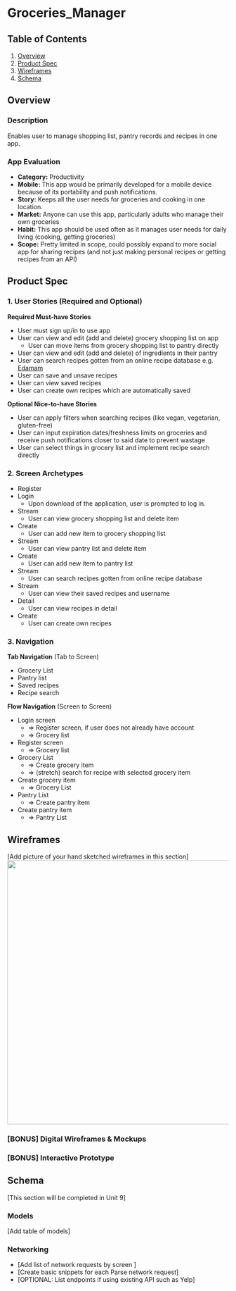 # Groceries_Manager

## Table of Contents
1. [Overview](#Overview)
1. [Product Spec](#Product-Spec)
1. [Wireframes](#Wireframes)
2. [Schema](#Schema)

## Overview
### Description
Enables user to manage shopping list, pantry records and recipes in one app.

### App Evaluation
- **Category:** Productivity
- **Mobile:** This app would be primarily developed for a mobile device because of its portability and push notifications.
- **Story:** Keeps all the user needs for groceries and cooking in one location.
- **Market:** Anyone can use this app, particularly adults who manage their own groceries
- **Habit:** This app should be used often as it manages user needs for daily living (cooking, getting groceries)
- **Scope:** Pretty limited in scope, could possibly expand to more social app for sharing recipes (and not just making personal recipes or getting recipes from an API)

## Product Spec

### 1. User Stories (Required and Optional)

**Required Must-have Stories**

* User must sign up/in to use app
* User can view and edit (add and delete) grocery shopping list on app
  * User can move items from grocery shopping list to pantry directly
* User can view and edit (add and delete) of ingredients in their pantry
* User can search recipes gotten from an online recipe database e.g. [Edamam](https://developer.edamam.com/edamam-recipe-api)
* User can save and unsave recipes
* User can view saved recipes
* User can create own recipes which are automatically saved

**Optional Nice-to-have Stories**

* User can apply filters when searching recipes (like vegan, vegetarian, gluten-free)
* User can input expiration dates/freshness limits on groceries and receive push notifications closer to said date to prevent wastage
* User can select things in grocery list and implement recipe search directly


### 2. Screen Archetypes

* Register
* Login
   * Upon download of the application, user is prompted to log in.
* Stream
   * User can view grocery shopping list and delete item
* Create
   * User can add new item to grocery shopping list
* Stream
   * User can view pantry list and delete item
* Create
   * User can add new item to pantry list
* Stream
  * User can search recipes gotten from online recipe database
* Stream
    * User can view their saved recipes and username
* Detail
    * User can view recipes in detail
* Create
    * User can create own recipes


### 3. Navigation

**Tab Navigation** (Tab to Screen)

* Grocery List
* Pantry list
* Saved recipes
* Recipe search

**Flow Navigation** (Screen to Screen)

* Login screen
   * => Register screen, if user does not already have account
   * => Grocery list
 * Register screen
   * => Grocery list
* Grocery List
   * => Create grocery item
   * => (stretch) search for recipe with selected grocery item
* Create grocery item
  * => Grocery List 
* Pantry List
  * => Create pantry item
* Create pantry item
  * => Pantry List


## Wireframes
[Add picture of your hand sketched wireframes in this section]
<img src="YOUR_WIREFRAME_IMAGE_URL" width=600>

### [BONUS] Digital Wireframes & Mockups

### [BONUS] Interactive Prototype

## Schema 
[This section will be completed in Unit 9]
### Models
[Add table of models]
### Networking
- [Add list of network requests by screen ]
- [Create basic snippets for each Parse network request]
- [OPTIONAL: List endpoints if using existing API such as Yelp]
